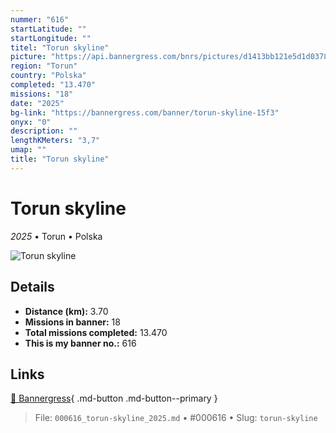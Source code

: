 ```yaml
---
nummer: "616"
startLatitude: ""
startLongitude: ""
titel: "Torun skyline"
picture: "https://api.bannergress.com/bnrs/pictures/d1413bb121e5d1d037822169d6c692b5"
region: "Torun"
country: "Polska"
completed: "13.470"
missions: "18"
date: "2025"
bg-link: "https://bannergress.com/banner/torun-skyline-15f3"
onyx: "0"
description: ""
lengthKMeters: "3,7"
umap: ""
title: "Torun skyline"
---
```

# Torun skyline

*2025* • Torun • Polska

![Torun skyline](https://api.bannergress.com/bnrs/pictures/d1413bb121e5d1d037822169d6c692b5)

## Details
- **Distance (km):** 3.70
- **Missions in banner:** 18
- **Total missions completed:** 13.470
- **This is my banner no.:** 616




## Links
[🔗 Bannergress](https://bannergress.com/banner/torun-skyline-15f3){ .md-button .md-button--primary }



> File: `000616_torun-skyline_2025.md` • #000616 • Slug: `torun-skyline`
